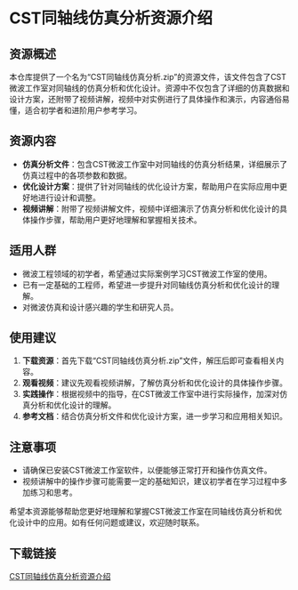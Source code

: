 # CST同轴线仿真分析资源介绍

## 资源概述

本仓库提供了一个名为“CST同轴线仿真分析.zip”的资源文件，该文件包含了CST微波工作室对同轴线的仿真分析和优化设计。资源中不仅包含了详细的仿真数据和设计方案，还附带了视频讲解，视频中对实例进行了具体操作和演示，内容通俗易懂，适合初学者和进阶用户参考学习。

## 资源内容

- **仿真分析文件**：包含CST微波工作室中对同轴线的仿真分析结果，详细展示了仿真过程中的各项参数和数据。
- **优化设计方案**：提供了针对同轴线的优化设计方案，帮助用户在实际应用中更好地进行设计和调整。
- **视频讲解**：附带了视频讲解文件，视频中详细演示了仿真分析和优化设计的具体操作步骤，帮助用户更好地理解和掌握相关技术。

## 适用人群

- 微波工程领域的初学者，希望通过实际案例学习CST微波工作室的使用。
- 已有一定基础的工程师，希望进一步提升对同轴线仿真分析和优化设计的理解。
- 对微波仿真和设计感兴趣的学生和研究人员。

## 使用建议

1. **下载资源**：首先下载“CST同轴线仿真分析.zip”文件，解压后即可查看相关内容。
2. **观看视频**：建议先观看视频讲解，了解仿真分析和优化设计的具体操作步骤。
3. **实践操作**：根据视频中的指导，在CST微波工作室中进行实际操作，加深对仿真分析和优化设计的理解。
4. **参考文档**：结合仿真分析文件和优化设计方案，进一步学习和应用相关知识。

## 注意事项

- 请确保已安装CST微波工作室软件，以便能够正常打开和操作仿真文件。
- 视频讲解中的操作步骤可能需要一定的基础知识，建议初学者在学习过程中多加练习和思考。

希望本资源能够帮助您更好地理解和掌握CST微波工作室在同轴线仿真分析和优化设计中的应用。如有任何问题或建议，欢迎随时联系。

## 下载链接

[CST同轴线仿真分析资源介绍](https://pan.quark.cn/s/ee8726ae7eb3)